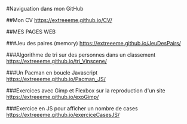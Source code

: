 #Naviguation dans mon GitHub

##Mon CV 
<https://extreeeme.github.io/CV/>  
 
##MES PAGES WEB

###Jeu des paires (memory)
<https://extreeeme.github.io/JeuDesPairs/>

###Algorithme de tri sur des personnes dans un classement
<https://extreeeme.github.io/tri_Vinscene/>  

###Un Pacman en boucle Javascript  
<https://extreeeme.github.io/Pacman_JS/>  

###Exercices avec Gimp et Flexbox sur la reproduction d'un site
<https://extreeeme.github.io/exoGimp/>  

###Exercice en JS pour afficher un nombre de cases
<https://extreeeme.github.io/exerciceCasesJS/>  

